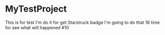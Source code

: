 # MyTestProject

This is for test
I'm do it for get Starstruck badge
I'm going to do that 16 time for see what will happened #10

